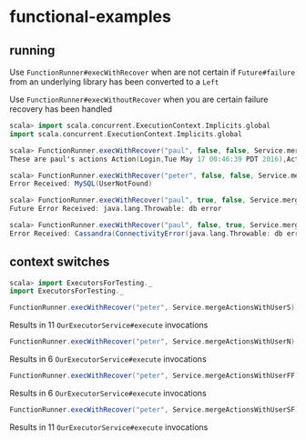 # functional-examples

## running

Use `FunctionRunner#execWithRecover` when are not certain if `Future#failure` from an underlying library has been converted
to a `Left`

Use `FunctionRunner#execWithoutRecover` when you are certain failure recovery has been handled

```scala
scala> import scala.concurrent.ExecutionContext.Implicits.global
import scala.concurrent.ExecutionContext.Implicits.global

scala> FunctionRunner.execWithRecover("paul", false, false, Service.mergeActionsWithUser)
These are paul's actions Action(Login,Tue May 17 00:46:39 PDT 2016),Action(Logout,Tue May 17 00:46:39 PDT 2016)

scala> FunctionRunner.execWithRecover("peter", false, false, Service.mergeActionsWithUser)
Error Received: MySQL(UserNotFound)

scala> FunctionRunner.execWithRecover("paul", true, false, Service.mergeActionsWithUser)
Future Error Received: java.lang.Throwable: db error

scala> FunctionRunner.execWithRecover("paul", false, true, Service.mergeActionsWithUser)
Error Received: Cassandra(ConnectivityError(java.lang.Throwable: db error))
```

## context switches

```scala
scala> import ExecutorsForTesting._
import ExecutorsForTesting._
```

```scala
FunctionRunner.execWithRecover("peter", Service.mergeActionsWithUserS)
```
Results in 11 `OurExecutorService#execute` invocations

```scala
FunctionRunner.execWithRecover("peter", Service.mergeActionsWithUserN)
```
Results in 6 `OurExecutorService#execute` invocations

```scala
FunctionRunner.execWithRecover("peter", Service.mergeActionsWithUserFF)
```
Results in 6 `OurExecutorService#execute` invocations

```scala
FunctionRunner.execWithRecover("peter", Service.mergeActionsWithUserSF)
```
Results in 11 `OurExecutorService#execute` invocations
